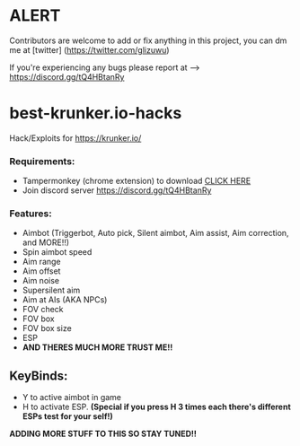 # ALERT
Contributors are welcome to add or fix anything in this project, you can dm me at [twitter] (https://twitter.com/glizuwu)

If you're experiencing any bugs please report at --> https://discord.gg/tQ4HBtanRy

# best-krunker.io-hacks
Hack/Exploits for https://krunker.io/

### Requirements:
- Tampermonkey (chrome extension) to download [CLICK HERE](https://chrome.google.com/webstore/detail/tampermonkey/dhdgffkkebhmkfjojejmpbldmpobfkfo?hl=en)
- Join discord server https://discord.gg/tQ4HBtanRy

### Features:
- Aimbot (Triggerbot, Auto pick, Silent aimbot, Aim assist, Aim correction, and MORE!!)
- Spin aimbot speed
- Aim range
- Aim offset
- Aim noise
- Supersilent aim
- Aim at AIs (AKA NPCs)
- FOV check
- FOV box
- FOV box size
- ESP
- **AND THERES MUCH MORE TRUST ME!!**

## KeyBinds:
- Y to active aimbot in game
- H to activate ESP. **(Special if you press H 3 times each there's different ESPs test for your self!)**

**ADDING MORE STUFF TO THIS SO STAY TUNED!!**
